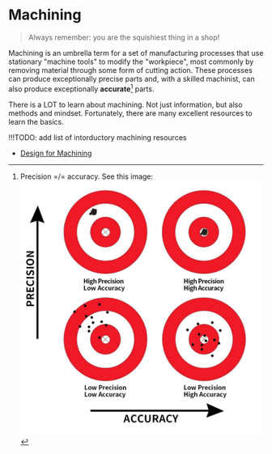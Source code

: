 
# Machining
>Always remember: you are the squishiest thing in a shop!

Machining is an umbrella term for a set of manufacturing processes that use stationary "machine tools" to modify the "workpiece", most commonly by removing material through some form of cutting action. These processes can produce exceptionally precise parts and, with a skilled machinist, can also produce exceptionally **accurate**[^1] parts.

There is a LOT to learn about machining. Not just information, but also methods and mindset. Fortunately, there are many excellent resources to learn the basics.

!!!TODO: add list of intorductory machining resources
- [Design for Machining](methods_and_processes\machining\design-for-machining.md)

[^1]: Precision =/= accuracy. See this image: ![alt text](accuracy_vs_precision-2312122094.jpg)